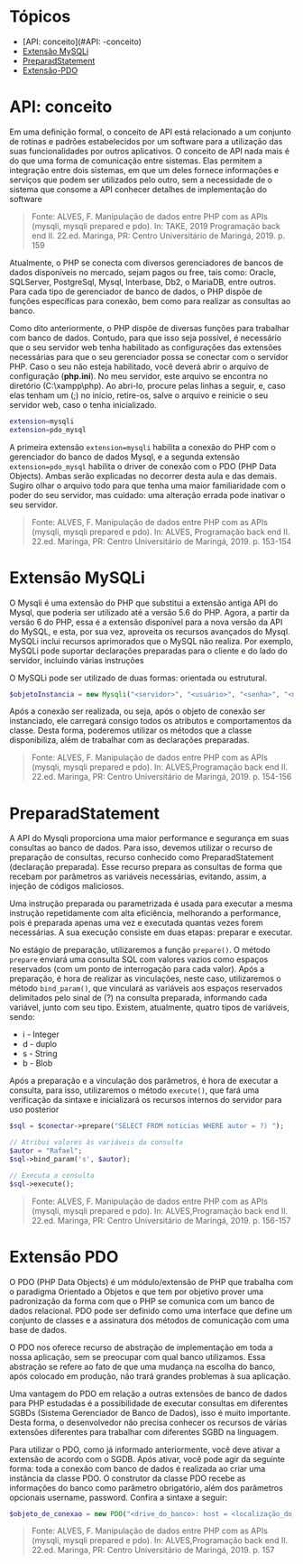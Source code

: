 # Tópicos

- [API: conceito](#API: -conceito)
- [Extensão MySQLi](#Extensão-MySQLi)
- [PreparadStatement](#PreparadStatement)
- [Extensão-PDO](#Extensão-PDO)

# API: conceito

Em uma definição formal, o conceito de API está relacionado a um conjunto de rotinas e padrões estabelecidos por um
software para a utilização das suas funcionalidades por outros aplicativos. O conceito de API nada mais é do que uma
forma de comunicação entre sistemas. Elas permitem a integração entre dois sistemas, em que um deles fornece informações
e serviços que podem ser utilizados pelo outro, sem a necessidade de o sistema que consome a API conhecer detalhes de
implementação do software

> Fonte: ALVES, F. Manipulação de dados entre PHP com as APIs (mysqli, mysqli prepared e pdo). In: TAKE, 2019 Programação back end II. 22.ed. Maringa, PR: Centro Universitário de Maringá, 2019. p. 159


Atualmente, o PHP se conecta com diversos gerenciadores de bancos de dados disponíveis no mercado, sejam pagos ou free,
tais como: Oracle, SQLServer, PostgreSql, Mysql, Interbase, Db2, o MariaDB, entre outros. Para cada tipo de gerenciador
de banco de dados, o PHP dispõe de funções específicas para conexão, bem como para realizar as consultas ao banco.

Como dito anteriormente, o PHP dispõe de diversas funções para trabalhar com banco de dados. Contudo, para que isso seja
possível, é necessário que o seu servidor web tenha habilitado as configurações das extensões necessárias para que o seu
gerenciador possa se conectar com o servidor PHP. Caso o seu não esteja habilitado, você deverá abrir o arquivo de
configuração (**php.ini**). No meu servidor, este arquivo se encontra no diretório (C:\xampp\php). Ao abri-lo, procure
pelas linhas a seguir, e, caso elas tenham um (;) no início, retire-os, salve o arquivo e reinicie o seu servidor web,
caso o tenha inicializado.

```bash
extension=mysqli
extension=pdo_mysql
```

A primeira extensão ```extension=mysqli``` habilita a conexão do PHP com o gerenciador do banco de dados Mysql, e a
segunda extensão ```extension=pdo_mysql``` habilita o driver de conexão com o PDO (PHP Data Objects). Ambas serão
explicadas no decorrer desta aula e das demais. Sugiro olhar o arquivo todo para que tenha uma maior familiaridade com o
poder do seu servidor, mas cuidado:
uma alteração errada pode inativar o seu servidor.


> Fonte: ALVES, F. Manipulação de dados entre PHP com as APIs (mysqli, mysqli prepared e pdo). In: ALVES, Programação back end II. 22.ed. Maringa, PR: Centro Universitário de Maringá, 2019. p. 153-154

# Extensão MySQLi

O Mysqli é uma extensão do PHP que substitui a extensão antiga API do Mysql, que poderia ser utilizado até a versão 5.6
do PHP. Agora, a partir da versão 6 do PHP, essa é a extensão disponível para a nova versão da API do MySQL, e esta, por
sua vez, aproveita os recursos avançados do Mysql. MySQLi inclui recursos aprimorados que o MySQL não realiza. Por
exemplo, MySQLi pode suportar declarações preparadas para o cliente e do lado do servidor, incluindo várias instruções

O MySQLi pode ser utilizado de duas formas: orientada ou estrutural.

```php
$objetoInstancia = new Mysqli("<servidor>", "<usuário>", "<senha>", "<nome do banco de dados>");
```

Após a conexão ser realizada, ou seja, após o objeto de conexão ser instanciado, ele carregará consigo todos os
atributos e comportamentos da classe. Desta forma, poderemos utilizar os métodos que a classe disponibiliza, além de
trabalhar com as declarações preparadas.

> Fonte: ALVES, F. Manipulação de dados entre PHP com as APIs (mysqli, mysqli prepared e pdo). In: ALVES,Programação back end II. 22.ed. Maringa, PR: Centro Universitário de Maringá, 2019. p. 154-156

# PreparadStatement

A API do Mysqli proporciona uma maior performance e segurança em suas consultas ao banco de dados. Para isso, devemos
utilizar o recurso de preparação de consultas, recurso conhecido como PreparadStatement (declaração preparada). Esse
recurso prepara as consultas de forma que recebam por parâmetros as variáveis necessárias, evitando, assim, a injeção de
códigos maliciosos.

Uma instrução preparada ou parametrizada é usada para executar a mesma instrução repetidamente com alta eficiência,
melhorando a performance, pois é preparada apenas uma vez e executada quantas vezes forem necessárias. A sua execução
consiste em duas etapas: preparar e executar.

No estágio de preparação, utilizaremos a função ```prepare()```. O método
```prepare``` enviará uma consulta SQL com valores vazios como espaços reservados (com um ponto de interrogação para
cada valor). Após a preparação, é hora de realizar as vinculações, neste caso, utilizaremos o método ```bind_param()```,
que vinculará as variáveis aos espaços reservados delimitados pelo sinal de (?)
na consulta preparada, informando cada variável, junto com seu tipo. Existem, atualmente, quatro tipos de variáveis,
sendo:

- i - Integer
- d - duplo
- s - String
- b - Blob

Após a preparação e a vinculação dos parâmetros, é hora de executar a consulta, para isso, utilizaremos o método
```execute()```, que fará uma verificação da sintaxe e inicializará os recursos internos do servidor para uso posterior

```php
$sql = $conectar->prepare("SELECT FROM noticias WHERE autor = ?) ");

// Atribui valores às variáveis da consulta
$autor = "Rafael";
$sql->bind_param('s', $autor);

// Executa a consulta
$sql->execute();
```

> Fonte: ALVES, F. Manipulação de dados entre PHP com as APIs (mysqli, mysqli prepared e pdo). In: ALVES,Programação back end II. 22.ed. Maringa, PR: Centro Universitário de Maringá, 2019. p. 156-157

# Extensão PDO

O PDO (PHP Data Objects) é um módulo/extensão de PHP que trabalha com o paradigma Orientado a Objetos e que tem por
objetivo prover uma padronização da forma com que o PHP se comunica com um banco de dados relacional. PDO pode ser
definido como uma interface que define um conjunto de classes e a assinatura dos métodos de comunicação com uma base de
dados.

O PDO nos oferece recurso de abstração de implementação em toda a nossa aplicação, sem se preocupar com qual banco
utilizamos. Essa abstração se refere ao fato de que uma mudança na escolha do banco, após colocado em produção, não
trará grandes problemas à sua aplicação.

Uma vantagem do PDO em relação a outras extensões de banco de dados para PHP estudadas é a possibilidade de executar
consultas em diferentes SGBDs
(Sistema Gerenciador de Banco de Dados), isso é muito importante. Desta forma, o desenvolvedor não precisa conhecer os
recursos de várias extensões diferentes para trabalhar com diferentes SGBD na linguagem.

Para utilizar o PDO, como já informado anteriormente, você deve ativar a extensão de acordo com o SGDB. Após ativar,
você pode agir da seguinte forma: toda a conexão com banco de dados é realizada ao criar uma instância da classe PDO. O
construtor da classe PDO recebe as informações do banco como parâmetro obrigatório, além dos parâmetros opcionais
username, password. Confira a sintaxe a seguir:

```php
$objeto_de_conexao = new PDO("<drive_do_banco>: host = <localização_do_banco>; dbname = <nome_do_banco>", "<usuário_do_banco", "");
```

> Fonte: ALVES, F. Manipulação de dados entre PHP com as APIs (mysqli, mysqli prepared e pdo). In: ALVES,Programação back end II. 22.ed. Maringa, PR: Centro Universitário de Maringá, 2019. p. 157
